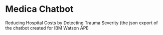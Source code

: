 # Medica Chatbot
Reducing Hospital Costs by Detecting Trauma Severity
(the json export of the chatbot created for IBM Watson API)
